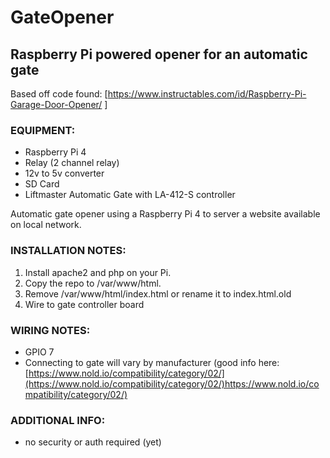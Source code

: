 # GateOpener
## Raspberry Pi powered opener for an automatic gate

Based off code found: [https://www.instructables.com/id/Raspberry-Pi-Garage-Door-Opener/ ]

### EQUIPMENT:
- Raspberry Pi 4
- Relay (2 channel relay)
- 12v to 5v converter
- SD Card
- Liftmaster Automatic Gate with LA-412-S controller

Automatic gate opener using a Raspberry Pi 4 to server a website available on local network. 

### INSTALLATION NOTES: 
1. Install apache2 and php on your Pi.
2. Copy the repo to /var/www/html.
3. Remove /var/www/html/index.html or rename it to index.html.old
4. Wire to gate controller board

### WIRING NOTES:
- GPIO 7
- Connecting to gate will vary by manufacturer (good info here: [https://www.nold.io/compatibility/category/02/](https://www.nold.io/compatibility/category/02/)https://www.nold.io/compatibility/category/02/)

### ADDITIONAL INFO:
- no security or auth required (yet)
